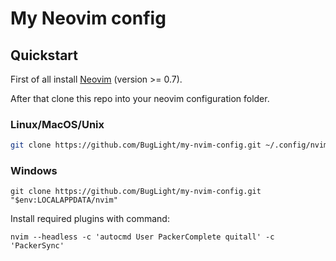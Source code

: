 # My Neovim config

## Quickstart

First of all install [Neovim](https://github.com/neovim/neovim) (version >= 0.7).

After that clone this repo into your neovim configuration folder.

### Linux/MacOS/Unix
```bash
git clone https://github.com/BugLight/my-nvim-config.git ~/.config/nvim
```

### Windows
```
git clone https://github.com/BugLight/my-nvim-config.git "$env:LOCALAPPDATA/nvim"
```


Install required plugins with command:
```
nvim --headless -c 'autocmd User PackerComplete quitall' -c 'PackerSync'
```

